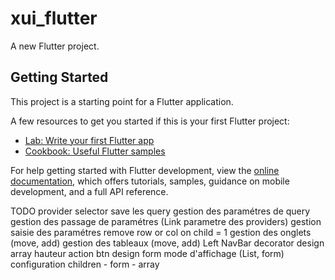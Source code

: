 # xui_flutter

A new Flutter project.

## Getting Started

This project is a starting point for a Flutter application.

A few resources to get you started if this is your first Flutter project:

- [Lab: Write your first Flutter app](https://docs.flutter.dev/get-started/codelab)
- [Cookbook: Useful Flutter samples](https://docs.flutter.dev/cookbook)

For help getting started with Flutter development, view the
[online documentation](https://docs.flutter.dev/), which offers tutorials,
samples, guidance on mobile development, and a full API reference.


TODO
provider selector
save les query
gestion des paramétres de query
gestion des passage de paramétres (Link parametre des providers)
gestion saisie des paramétres
remove row or col on child = 1
gestion des onglets (move, add)
gestion des tableaux (move, add)
Left NavBar
decorator
design array
    hauteur
    action btn
design form
    mode d'affichage (List, form)
configuration children
    - form
    - array

